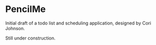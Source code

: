 PencilMe
========

Initial draft of a todo list and scheduling application, designed by Cori Johnson. 

Still under construction.
